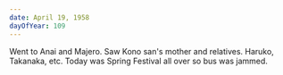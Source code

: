 ```yaml
---
date: April 19, 1958
dayOfYear: 109
---
```

Went to Anai and Majero. Saw Kono san's mother and relatives. Haruko, Takanaka, etc. Today was Spring Festival all over so bus was jammed.